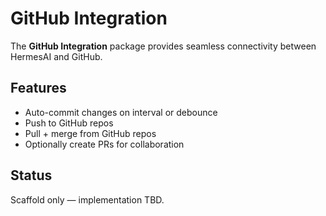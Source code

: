 # GitHub Integration

The **GitHub Integration** package provides seamless connectivity between HermesAI and GitHub.

## Features
- Auto-commit changes on interval or debounce
- Push to GitHub repos
- Pull + merge from GitHub repos
- Optionally create PRs for collaboration

## Status
Scaffold only — implementation TBD.